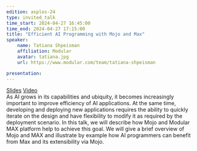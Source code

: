 ```yaml
---
edition: asplos-24
type: invited_talk
time_start: 2024-04-27 16:45:00
time_end: 2024-04-27 17:15:00
title: "Efficient AI Programming with Mojo and Max"
speaker:
    name: Tatiana Shpeisman 
    affiliation: Modular 
    avatar: tatiana.jpg  
    url: https://www.modular.com/team/tatiana-shpeisman

presentation: 
---
```

<a href="">Slides</a> <a href="">Video</a><br>As AI grows in its capabilities and ubiquity, it becomes increasingly important to improve efficiency of AI applications. At the same time, developing and deploying new applications requires the ability to quickly iterate on the design and have flexibility to modify it as required by the deployment scenario. In this talk, we will describe how Mojo  and Modular MAX platform help to achieve this goal. We will give a brief overview of Mojo and MAX  and illustrate by example how AI programmers can benefit from Max and its extensibility via Mojo.
